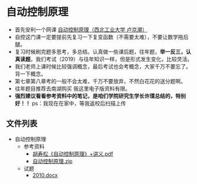 # 自动控制原理
* 首先安利一个网课 [自动控制原理（西北工业大学 卢京潮）](https://www.bilibili.com/video/av9217441?from=search&seid=12437527525117944635)
* 自控这门课一定要提前先复习一下复变函数（不需要太难），不要让数学拖后腿。
* 复习时候刷完题多思考，多总结。认真做一些课后题，往年题，**举一反三，认真读题**，我们考试（2019）与往年知识一样，但是形式发生变化，比较灵活。
* 我们老师上课时候比较强调概念，最后考试也会考概念，大家千万不要忘了。背一下概念。
* 第七章第八章考的一般不会太难，千万不要放弃，不然白花花的送分题啊。
* 往年题目推荐去南湖购买 我这里电子版资料有限。
* **强烈建议看看参考资料中的笔记，是咱们学院研究生学长许璞总结的，特别好！！**  ps：我现在在家中，等我返校后扫描上传

## 文件列表

- 自动控制原理
    - 参考资料
        - [胡寿松《自动控制原理》+讲义.pdf](https://github.com/mywisdomfly/NEU-RSE-Courses/raw/master/自动控制原理\参考资料/胡寿松《自动控制原理》+讲义.pdf)
        - [自动控制原理.zip](https://github.com/mywisdomfly/NEU-RSE-Courses/raw/master/自动控制原理\参考资料/自动控制原理.zip)
    - 试题
        - [2010.docx](https://github.com/mywisdomfly/NEU-RSE-Courses/raw/master/自动控制原理\试题/2010.docx)

